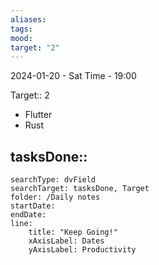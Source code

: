 ```yaml
---
aliases: 
tags: 
mood: 
target: "2"
---
```




2024-01-20 - Sat
Time - 19:00


Target:: 2
- Flutter
- Rust

tasksDone::
- 


```tracker
searchType: dvField
searchTarget: tasksDone, Target
folder: /Daily notes 
startDate:
endDate:
line:
    title: "Keep Going!"
    xAxisLabel: Dates
    yAxisLabel: Productivity 
```